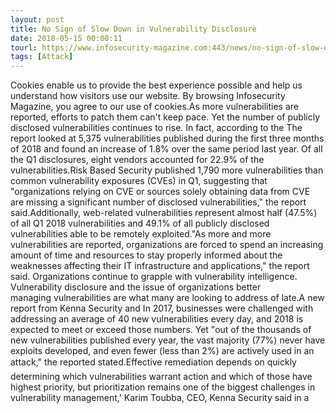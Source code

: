 ```yaml
---
layout: post
title: No Sign of Slow Down in Vulnerability Disclosure
date: 2018-05-15 00:00:11
tourl: https://www.infosecurity-magazine.com:443/news/no-sign-of-slow-down-in/
tags: [Attack]
---
```

Cookies enable us to provide the best experience possible and help us understand how visitors use our website. By browsing Infosecurity Magazine, you agree to our use of cookies.As more vulnerabilities are reported, efforts to patch them can't keep pace. Yet the number of publicly disclosed vulnerabilities continues to rise. In fact, according to the The report looked at 5,375 vulnerabilities published during the first three months of 2018 and found an increase of 1.8% over the same period last year. Of all the Q1 disclosures, eight vendors accounted for 22.9% of the vulnerabilities.Risk Based Security published 1,790 more vulnerabilities than common vulnerability exposures (CVEs) in Q1, suggesting that "organizations relying on CVE or sources solely obtaining data from CVE are missing a significant number of disclosed vulnerabilities," the report said.Additionally, web-related vulnerabilities represent almost half (47.5%) of all Q1 2018 vulnerabilities and 49.1% of all publicly disclosed vulnerabilities able to be remotely exploited."As more and more vulnerabilities are reported, organizations are forced to spend an increasing amount of time and resources to stay properly informed about the weaknesses affecting their IT infrastructure and applications," the report said. Organizations continue to grapple with vulnerability intelligence. Vulnerability disclosure and the issue of organizations better managing vulnerabilities are what many are looking to address of late.A new report from Kenna Security and In 2017, businesses were challenged with addressing an average of 40 new vulnerabilities every day, and 2018 is expected to meet or exceed those numbers. Yet "out of the thousands of new vulnerabilities published every year, the vast majority (77%) never have exploits developed, and even fewer (less than 2%) are actively used in an attack," the reported stated.Effective remediation depends on quickly determining which vulnerabilities warrant action and which of those have highest priority, but prioritization remains one of the biggest challenges in vulnerability management,' Karim Toubba, CEO, Kenna Security said in a 